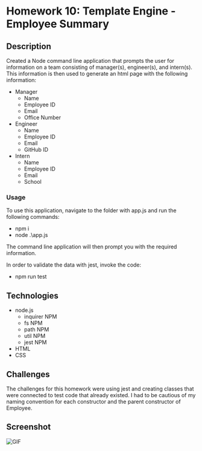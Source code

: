 # Homework 10: Template Engine - Employee Summary

## Description

Created a Node command line application that prompts the user for information on a team consisting of manager(s), engineer(s), and intern(s). This information is then used to generate an html page with the following information:
- Manager
  - Name
  - Employee ID
  - Email
  - Office Number
- Engineer
  - Name
  - Employee ID
  - Email
  - GitHub ID
- Intern
  - Name
  - Employee ID
  - Email
  - School

### Usage
To use this application, navigate to the folder with app.js and run the following commands:
- npm i 
- node .\app.js

The command line application will then prompt you with the required information. 

In order to validate the data with jest, invoke the code:

- npm run test


## Technologies
  * node.js
    * inquirer NPM
    * fs NPM
    * path NPM
    * util NPM
    * jest NPM
  * HTML
  * CSS

## Challenges

The challenges for this homework were using jest and creating classes that were connected to test code that already existed. I had to be cautious of my naming convention for each constructor and the parent constructor of Employee. 


## Screenshot
![GIF](./assets/image/readme.gif)
